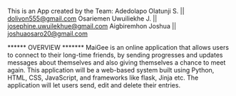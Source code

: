 This is an App created by the Team:
Adedolapo Olatunji S. || dolivon555@gmail.com
Osariemen Uwuiliekhe J. || josephine.uwuilekhue@gmail.com
Aigbiremhon Joshua || joshuaosaro20@gmail.com

****** OVERVIEW *******
MaiGee is an online application that allows users to connect to their long-time friends, by sending progresses and updates messages about themselves and also giving themselves a chance to meet again. This application will be a web-based system built using Python, HTML, CSS, JavaScript, and frameworks like flask, Jinja etc. The application will let users send, edit and delete their entries.

